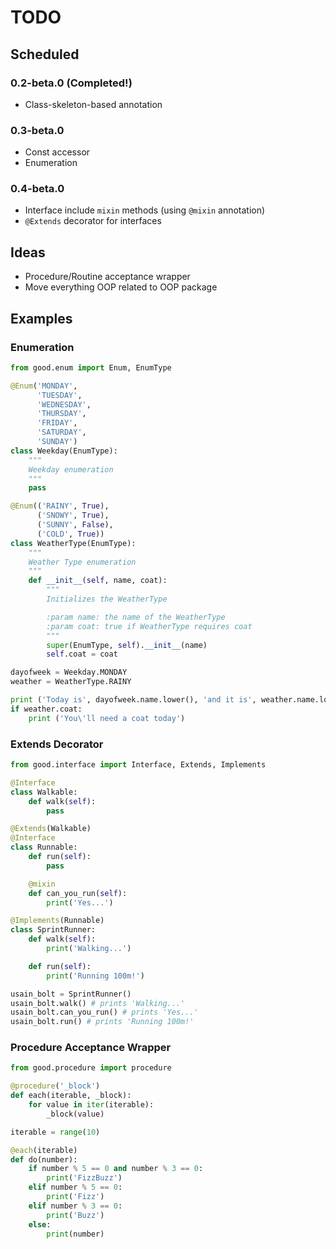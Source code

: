 # TODO

## Scheduled

### 0.2-beta.0 (Completed!)
- Class-skeleton-based annotation

### 0.3-beta.0
- Const accessor
- Enumeration

### 0.4-beta.0
- Interface include `mixin` methods (using `@mixin` annotation)
- `@Extends` decorator for interfaces

## Ideas
- Procedure/Routine acceptance wrapper
- Move everything OOP related to OOP package

## Examples

### Enumeration

```python
from good.enum import Enum, EnumType

@Enum('MONDAY',
      'TUESDAY',
      'WEDNESDAY',
      'THURSDAY',
      'FRIDAY',
      'SATURDAY',
      'SUNDAY')
class Weekday(EnumType):
    """
    Weekday enumeration
    """
    pass

@Enum(('RAINY', True),
      ('SNOWY', True),
      ('SUNNY', False),
      ('COLD', True))
class WeatherType(EnumType):
    """
    Weather Type enumeration
    """
    def __init__(self, name, coat):
        """
        Initializes the WeatherType

        :param name: the name of the WeatherType
        :param coat: true if WeatherType requires coat
        """
        super(EnumType, self).__init__(name)
        self.coat = coat

dayofweek = Weekday.MONDAY
weather = WeatherType.RAINY

print ('Today is', dayofweek.name.lower(), 'and it is', weather.name.lower())
if weather.coat:
    print ('You\'ll need a coat today')
```

### Extends Decorator

```python
from good.interface import Interface, Extends, Implements

@Interface
class Walkable:
    def walk(self):
        pass

@Extends(Walkable)
@Interface
class Runnable:
    def run(self):
        pass

    @mixin
    def can_you_run(self):
        print('Yes...')

@Implements(Runnable)
class SprintRunner:
    def walk(self):
        print('Walking...')

    def run(self):
        print('Running 100m!')

usain_bolt = SprintRunner()
usain_bolt.walk() # prints 'Walking...'
usain_bolt.can_you_run() # prints 'Yes...'
usain_bolt.run() # prints 'Running 100m!'
```

### Procedure Acceptance Wrapper

```python
from good.procedure import procedure

@procedure('_block')
def each(iterable, _block):
    for value in iter(iterable):
        _block(value)

iterable = range(10)

@each(iterable)
def do(number):
    if number % 5 == 0 and number % 3 == 0:
        print('FizzBuzz')
    elif number % 5 == 0:
        print('Fizz')
    elif number % 3 == 0:
        print('Buzz')
    else:
        print(number)
```
